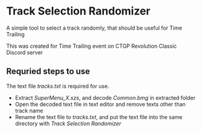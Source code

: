 # Track Selection Randomizer

A simple tool to select a track randomly, that should be useful for Time Trailing

This was created for Time Trailing event on CTGP Revolution Classic Discord server

## Requried steps to use

The text file *tracks.txt* is required for use.

- Extract *SuperMenu_X.szs*, and decode *Common.bmg* in extracted folder
- Open the decoded text file in text editor and remove texts other than track name
- Rename the text file to *tracks.txt*, and put the text file into the same directory with *Track Selection Randomizer*

